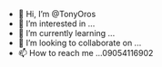 - 👋 Hi, I’m @TonyOros
- 👀 I’m interested in ...
- 🌱 I’m currently learning ...
- 💞️ I’m looking to collaborate on ...
- 📫 How to reach me ...09054116902

<!---
TonyOros/TonyOros is a ✨ special ✨ repository because its `README.md` (this file) appears on your GitHub profile.
You can click the Preview link to take a look at your changes.
--->
